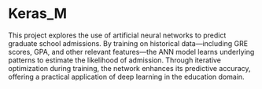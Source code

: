 # Keras_M
This project explores the use of artificial neural networks to predict graduate school admissions. By training on historical data—including GRE scores, GPA, and other relevant features—the ANN model learns underlying patterns to estimate the likelihood of admission. Through iterative optimization during training, the network enhances its predictive accuracy, offering a practical application of deep learning in the education domain.


